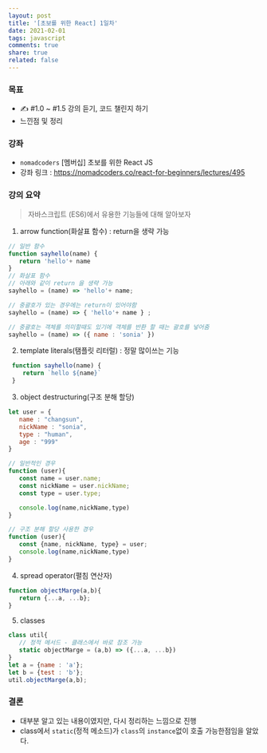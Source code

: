```yaml
---
layout: post
title: '[초보를 위한 React] 1일차'
date: 2021-02-01
tags: javascript  
comments: true
share: true
related: false
---
```


### 목표
* ✍️ #1.0 ~ #1.5 강의 듣기, 코드 챌린지 하기
* 느낀점 및 정리 

### 강좌 
* `nomadcoders`  [멤버십] 초보를 위한 React JS  
* 강좌 링크 : https://nomadcoders.co/react-for-beginners/lectures/495

### 강의 요약 

> 자바스크립트 (ES6)에서 유용한 기능들에 대해 알아보자  

1. arrow function(화살표 함수) : return을 생략 가능
```js
// 일반 함수 
function sayhello(name) {
   return 'hello'+ name
}
// 화살표 함수
// 아래와 같이 return 을 생략 가능 
sayhello = (name) => 'hello'+ name;

// 중괄호가 있는 경우에는 return이 있어야함
sayhello = (name) => { 'hello'+ name } ;

// 중괄호는 객체를 의미할때도 있기에 객체를 반환 할 때는 괄호를 넣어줌
sayhello = (name) => ({ name : 'sonia' }) 


```
2. template literals(탬플릿 리터럴) : 정말 많이쓰는 기능 
```js
 function sayhello(name) {
    return `hello ${name}`
 }
```

3. object destructuring(구조 분해 할당)
```js
let user = {
   name : "changsun",
   nickName : "sonia",
   type : "human",
   age : "999"
}

// 일반적인 경우 
function (user){
   const name = user.name;
   const nickName = user.nickName;
   const type = user.type;

   console.log(name,nickName,type)
}

// 구조 분해 할당 사용한 경우
function (user){
   const {name, nickName, type} = user;
   console.log(name,nickName,type)
}
```

4. spread operator(펼침 연산자)
```js
function objectMarge(a,b){
   return {...a, ...b};
}
```   
5. classes
```js
class util{
   // 정적 메서드 - 클래스에서 바로 참조 가능 
   static objectMarge = (a,b) => ({...a, ...b})
}
let a = {name : 'a'};
let b = {test : 'b'};
util.objectMarge(a,b);
```

### 결론
* 대부분 알고 있는 내용이였지만, 다시 정리하는 느낌으로 진행
* class에서 `static`(정적 메소드)가 `class`의 `instance`없이 호출 가능한점임을 알았다.
